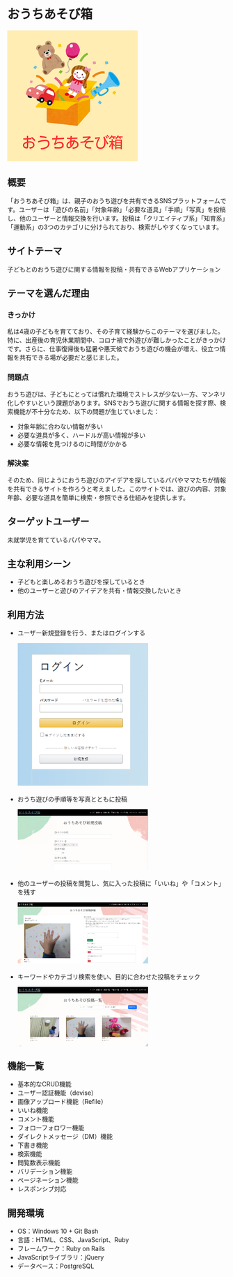 # おうちあそび箱
![おうちあそび箱ロゴ](app/assets/images/logo_ouchiasobibako.png)

## 概要
「おうちあそび箱」は、親子のおうち遊びを共有できるSNSプラットフォームです。ユーザーは「遊びの名前」「対象年齢」「必要な道具」「手順」「写真」を投稿し、他のユーザーと情報交換を行います。投稿は「クリエイティブ系」「知育系」「運動系」の3つのカテゴリに分けられており、検索がしやすくなっています。

## サイトテーマ
子どもとのおうち遊びに関する情報を投稿・共有できるWebアプリケーション

## テーマを選んだ理由

### きっかけ
私は4歳の子どもを育てており、その子育て経験からこのテーマを選びました。特に、出産後の育児休業期間中、コロナ禍で外遊びが難しかったことがきっかけです。さらに、仕事復帰後も猛暑や悪天候でおうち遊びの機会が増え、役立つ情報を共有できる場が必要だと感じました。

### 問題点
おうち遊びは、子どもにとっては慣れた環境でストレスが少ない一方、マンネリ化しやすいという課題があります。SNSでおうち遊びに関する情報を探す際、検索機能が不十分なため、以下の問題が生じていました：
- 対象年齢に合わない情報が多い
- 必要な道具が多く、ハードルが高い情報が多い
- 必要な情報を見つけるのに時間がかかる

### 解決案
そのため、同じようにおうち遊びのアイデアを探しているパパやママたちが情報を共有できるサイトを作ろうと考えました。このサイトでは、遊びの内容、対象年齢、必要な道具を簡単に検索・参照できる仕組みを提供します。

## ターゲットユーザー
未就学児を育てているパパやママ。

## 主な利用シーン
- 子どもと楽しめるおうち遊びを探しているとき
- 他のユーザーと遊びのアイデアを共有・情報交換したいとき

## 利用方法
- ユーザー新規登録を行う、またはログインする
  <p><img src="app/assets/images/1_login.PNG" alt="ユーザー新規登録" width="300" style="display: block; margin-bottom: 20px;"></p>

- おうち遊びの手順等を写真とともに投稿
  <p><img src="app/assets/images/2_postnew.PNG" alt="おうち遊びの投稿" width="300" style="display: block; margin-bottom: 20px;"></p>

- 他のユーザーの投稿を閲覧し、気に入った投稿に「いいね」や「コメント」を残す
  <p><img src="app/assets/images/3_postshow.PNG" alt="他のユーザーの投稿" width="300" style="display: block; margin-bottom: 20px;"></p>

- キーワードやカテゴリ検索を使い、目的に合わせた投稿をチェック
  <p><img src="app/assets/images/4_postindex.PNG" alt="キーワードやカテゴリ検索" width="300" style="display: block; margin-bottom: 20px;"></p>

## 機能一覧
- 基本的なCRUD機能
- ユーザー認証機能（devise）
- 画像アップロード機能（Refile）
- いいね機能
- コメント機能
- フォローフォロワー機能
- ダイレクトメッセージ（DM）機能
- 下書き機能
- 検索機能
- 閲覧数表示機能
- バリデーション機能
- ページネーション機能
- レスポンシブ対応

## 開発環境
- OS：Windows 10 + Git Bash
- 言語：HTML、CSS、JavaScript、Ruby
- フレームワーク：Ruby on Rails
- JavaScriptライブラリ：jQuery
- データベース：PostgreSQL
